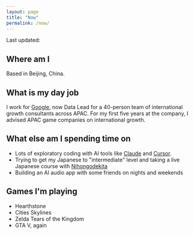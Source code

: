 ```yaml
---
layout: page
title: "Now"
permalink: /now/
---
```


Last updated:  <span id="lastUpdated"></span>

## Where am I

Based in Beijing, China.

## What is my day job

I work for [Google](https://about.google/), now Data Lead for a 40-person team of international growth consultants across APAC. For my first five years at the company, I advised APAC game companies on international growth.

## What else am I spending time on

- Lots of exploratory coding with AI tools like [Claude](https://claude.ai) and [Cursor](https://cursor.com/).
- Trying to get my Japanese to "intermediate" level and taking a live Japanese course with [Nihongodekita](https://nihongodekita.com/)
- Building an AI audio app with some friends on nights and weekends

## Games I'm playing

- Hearthstone
- Cities Skylines
- Zelda Tears of the Kingdom
- GTA V, again

<!-- Conway's Game of Life Footer Visualization -->
<canvas id="game"></canvas>
<script>
  // Create the lastUpdated variable
  var lastModified = new Date(document.lastModified);
  var options = { month: 'long', year: 'numeric' };
  document.getElementById('lastUpdated').textContent = lastModified.toLocaleDateString('en-US', options);
  // Get a reference to the canvas element
  const canvas = document.getElementById('game');
  const ctx = canvas.getContext('2d');
  canvas.width = window.innerWidth;
  canvas.height = 100;
  // canvas.style.position = "fixed"; // This will make it stick to the footer of the window
  canvas.style.position = "absolute"; // This will make it stick to the footer of the page
  canvas.style.bottom = "0";
  canvas.style.left = "0";
  // Update the width of the canvas whenever the window is resized
  window.onresize = function() {
    canvas.width = window.innerWidth;
  };
  // Define the dimensions of the grid
  const width = canvas.width;
  const height = canvas.height;
  const cellSize = 5;
  // Initialize the grid with random values
  let grid = new Array(height);
  for (let i = 0; i < height; i++) {
    grid[i] = new Array(width);
    for (let j = 0; j < width; j++) {
      grid[i][j] = Math.round(Math.random());
    }
  }
  // This function counts the number of alive neighbors of a given cell
  function countAliveNeighbors(grid, x, y) {
    let count = 0;
    for (let i = -1; i <= 1; i++) {
      for (let j = -1; j <= 1; j++) {
        if (i === 0 && j === 0) continue;
        if (x + i >= 0 && x + i < height && y + j >= 0 && y + j < width) {
          count += grid[x + i][y + j];
        }
      }
    }
    return count;
  }
  // This function updates the grid according to the rules of the game
  function update(grid) {
    let newGrid = new Array(height);
    for (let i = 0; i < height; i++) {
      newGrid[i] = new Array(width);
    }
    for (let i = 0; i < height; i++) {
      for (let j = 0; j < width; j++) {
        let aliveNeighbors = countAliveNeighbors(grid, i, j);
        if (grid[i][j] === 0 && aliveNeighbors === 3) {
          // Any dead cell with exactly 3 live neighbors becomes a live cell
          newGrid[i][j] = 1;
        } else if (grid[i][j] === 1 && (aliveNeighbors < 2 || aliveNeighbors > 3)) {
          // Any live cell with fewer than two live neighbors dies (underpopulation)
          // Any live cell with more than three live neighbors dies (overcrowding)
          newGrid[i][j] = 0;
        } else {
          // All other cells remain the same
          newGrid[i][j] = grid[i][j];
        }
      }
    }
    return newGrid;
  }
  // This function draws the grid and the cells on the canvas
  function draw(grid) {
    // Clear the canvas
    ctx.clearRect(0, 0, canvas.width, canvas.height);
    // Draw the cells
    for (let i = 0; i < height; i++) {
        for (let j = 0; j < width; j++) {
            if (grid[i][j] === 1) {
                ctx.fillStyle
                // Set the fill color to black
                ctx.fillStyle = '#E5E4E2';
                // Calculate the coordinates of the cell
                let x = j * cellSize;
                let y = i * cellSize;
                // Draw a filled rectangle at the calculated coordinates
                ctx.fillRect(x, y, cellSize, cellSize);
            }
        }
    }
  }
  // This function animates the game by calling the draw function at a regular interval
  function animate() {
      // Update the grid
      grid = update(grid);
      // Draw the grid
      draw(grid);
      // Wait 100 milliseconds before printing the grid
      setTimeout(function() {
          // Request the next animation frame
          requestAnimationFrame(animate);
      }, 500);
  }
  // Start the animation
  requestAnimationFrame(animate);
</script>
